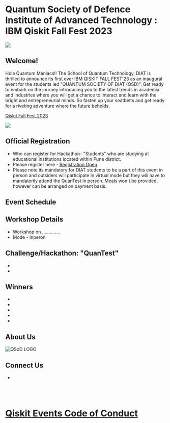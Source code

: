 # Quantum Society of Defence Institute of Advanced Technology : IBM Qiskit Fall Fest 2023

<img src="https://github.com/yuvrajsingh05121999/QSoD-Qiskit_Fall_Fest_2023/assets/95167383/4f4a8065-60d9-4753-8f7b-33d406a556fc">

## Welcome!
Hola Quantum Maniacs!!
The School of Quantum Technology, DIAT  is thrilled to announce its first ever IBM QISKIT FALL FEST'23 as an inaugural event for the students led "QUANTUM SOCIETY OF DIAT (QSD)".
Get ready to embark on the journey introducing you to the latest trends in academia and industries where you will get a chance to interact and learn with the bright and entrepreneurial minds. So fasten up your seatbelts and get ready for a riveting adventure where the future beholds.

[Qiskit Fall Fest 2023](https://qiskit.org/events/fall-fest)

<img src="https://github.com/yuvrajsingh05121999/QSD-Qiskit_Fall_Fest_2023/assets/95167383/c4ea9311-6566-40b4-879e-0243e82cd4fc">

## Official Registration

- Who can register for Hackathon-  "Students" who are studying at educational institutions located within Pune district. 
- Please register here - [Registration Open](https://docs.google.com/forms/d/e/1FAIpQLSdyzfcr9fAzSZE-eq25WgrOn307v95YbezDhnhAZYaSpNKWdQ/viewform)
- Please note its mandatory for DIAT students to be a part of this event in person and outsiders will participate in virtual mode but they will have to mandatorily attend the QuanTest in person. Meals won't be provided, however can be arranged on payment basis.

## Event Schedule

## Workshop Details

- Workshop on .............. 
- Mode - Inperon

## Challenge/Hackathon: "QuanTest"

-
-


## Winners

-
-
-
-
-

## About Us

![QSoD LOGO](https://github.com/yuvrajsingh05121999/QSoD-Qiskit_Fall_Fest_2023/assets/95167383/23cdb0f5-2239-43d6-9d0c-51417e0a9cb7)

## Connect Us

-

<br><br>
# [Qiskit Events Code of Conduct](https://github.com/Qiskit/qiskit/blob/master/CODE_OF_CONDUCT.md)
